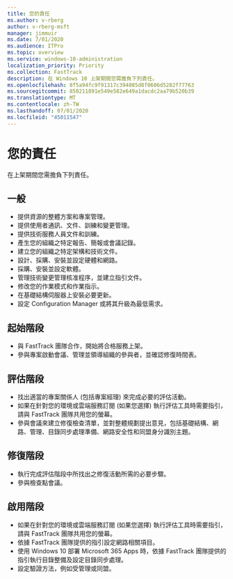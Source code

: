 ```yaml
---
title: 您的責任
ms.author: v-rberg
author: v-rberg-msft
manager: jimmuir
ms.date: 7/01/2020
ms.audience: ITPro
ms.topic: overview
ms.service: windows-10-administration
localization_priority: Priority
ms.collection: FastTrack
description: 在 Windows 10 上架期間您需擔負下列責任。
ms.openlocfilehash: 8f5a94fc9f91317c394085d8f0606d5282f77763
ms.sourcegitcommit: 850211891e549e582e649a1dacdc2aa79b520b39
ms.translationtype: MT
ms.contentlocale: zh-TW
ms.lasthandoff: 07/01/2020
ms.locfileid: "45011547"
---
```

# <a name="your-responsibilities"></a>您的責任

在上架期間您需擔負下列責任。

## <a name="general"></a>一般

- 提供資源的整體方案和專案管理。
- 提供使用者通訊、文件、訓練和變更管理。
- 提供技術服務人員文件和訓練。
- 產生您的組織之特定報告、簡報或會議記錄。
- 建立您的組織之特定架構和技術文件。
- 設計、採購、安裝並設定硬體和網路。
- 採購、安裝並設定軟體。
- 管理技術變更管理核准程序，並建立指引文件。
- 修改您的作業模式和作業指示。
- 在基礎結構伺服器上安裝必要更新。
- 設定 Configuration Manager 或將其升級為最低需求。

## <a name="initiate-phase"></a>起始階段

- 與 FastTrack 團隊合作，開始將合格服務上架。
- 參與專案啟動會議、管理並領導組織的參與者，並確認修復時間表。

## <a name="assess-phase"></a>評估階段

- 找出適當的專案關係人 (包括專案經理) 來完成必要的評估活動。
- 如果在針對您的環境或雲端服務訂閱 (如果您選擇) 執行評估工具時需要指引，請與 FastTrack 團隊共用您的螢幕。
- 參與會議來建立修復檢查清單，並對整體規劃提出意見，包括基礎結構、網路、管理、目錄同步處理準備、網路安全性和同盟身分識別主題。

## <a name="remediate-phase"></a>修復階段

- 執行完成評估階段中所找出之修復活動所需的必要步驟。
- 參與檢查點會議。

## <a name="enable-phase"></a>啟用階段

- 如果在針對您的環境或雲端服務訂閱 (如果您選擇) 執行評估工具時需要指引，請與 FastTrack 團隊共用您的螢幕。
- 依據 FastTrack 團隊提供的指引設定網路相關項目。
- 使用 Windows 10 部署 Microsoft 365 Apps 時，依據 FastTrack 團隊提供的指引執行目錄整備及設定目錄同步處理。
- 設定驗證方法，例如受管理或同盟。

